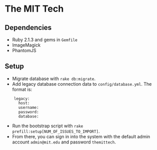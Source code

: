 The MIT Tech
===============

Dependencies
------------

* Ruby 2.1.3 and gems in `Gemfile`
* ImageMagick
* PhantomJS

Setup
-----

* Migrate database with `rake db:migrate`.
* Add legacy database connection data to `config/database.yml`. The format is: 
```
    legacy:
      host: 
      username: 
      password: 
      database: 
```
* Run the bootstrap script with `rake prefill:setup[NUM_OF_ISSUES_TO_IMPORT]`.
* From there, you can sign in into the system with the default admin account `admin@mit.edu` and password `themittech`.

